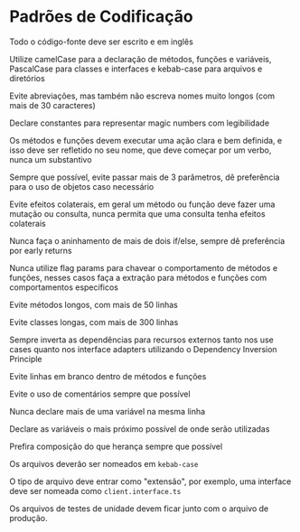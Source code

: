 
# Padrões de Codificação

Todo o código-fonte deve ser escrito e em inglês

Utilize camelCase para a declaração de métodos, funções e variáveis, PascalCase para classes e interfaces e kebab-case para arquivos e diretórios

Evite abreviações, mas também não escreva nomes muito longos (com mais de 30 caracteres)

Declare constantes para representar magic numbers com legibilidade

Os métodos e funções devem executar uma ação clara e bem definida, e isso deve ser refletido no seu nome, que deve começar por um verbo, nunca um substantivo

Sempre que possível, evite passar mais de 3 parâmetros, dê preferência para o uso de objetos caso necessário

Evite efeitos colaterais, em geral um método ou função deve fazer uma mutação ou consulta, nunca permita que uma consulta tenha efeitos colaterais

Nunca faça o aninhamento de mais de dois if/else, sempre dê preferência por early returns

Nunca utilize flag params para chavear o comportamento de métodos e funções, nesses casos faça a extração para métodos e funções com comportamentos específicos

Evite métodos longos, com mais de 50 linhas

Evite classes longas, com mais de 300 linhas

Sempre inverta as dependências para recursos externos tanto nos use cases quanto nos interface adapters utilizando o Dependency Inversion Principle

Evite linhas em branco dentro de métodos e funções

Evite o uso de comentários sempre que possível

Nunca declare mais de uma variável na mesma linha

Declare as variáveis o mais próximo possível de onde serão utilizadas

Prefira composição do que herança sempre que possível

Os arquivos deverão ser nomeados em `kebab-case`

O tipo de arquivo deve entrar como "extensão", por exemplo, uma interface deve ser nomeada como `client.interface.ts`

Os arquivos de testes de unidade devem ficar junto com o arquivo de produção.